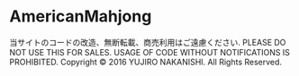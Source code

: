 # AmericanMahjong

当サイトのコードの改造、無断転載、商売利用はご遠慮ください.
PLEASE DO NOT USE THIS FOR SALES. 
USAGE OF CODE WITHOUT NOTIFICATIONS IS PROHIBITED.
Copyright © 2016 YUJIRO NAKANISHI. All Rights Reserved.

